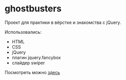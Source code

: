 # ghostbusters
Проект для практики в вёрстке и знакомства с jQuery.

Использовались:
- HTML
- CSS
- jQuery
- плагин jquery.fancybox
- слайдер swiper

Посмотреть можно [здесь](https://dariajurr.github.io/ghostbusters/)
